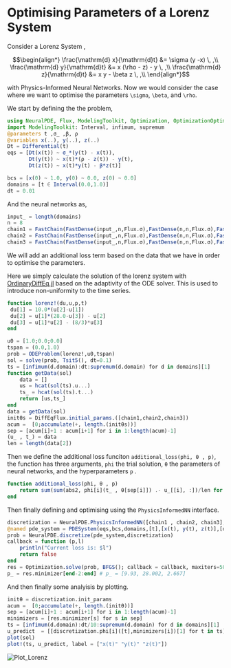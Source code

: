 # Optimising Parameters of a Lorenz System

Consider a Lorenz System ,

```math
\begin{align*}
    \frac{\mathrm{d} x}{\mathrm{d}t} &= \sigma (y -x) \, ,\\
    \frac{\mathrm{d} y}{\mathrm{d}t} &= x (\rho - z) - y \, ,\\
    \frac{\mathrm{d} z}{\mathrm{d}t} &= x y - \beta z \, ,\\
\end{align*}
```

with Physics-Informed Neural Networks. Now we would consider the case where we want to optimise the parameters `\sigma`, `\beta`, and `\rho`.

We start by defining the the problem,

```julia
using NeuralPDE, Flux, ModelingToolkit, Optimization, OptimizationOptimJL, DiffEqFlux, OrdinaryDiffEq, Plots
import ModelingToolkit: Interval, infimum, supremum
@parameters t ,σ_ ,β, ρ
@variables x(..), y(..), z(..)
Dt = Differential(t)
eqs = [Dt(x(t)) ~ σ_*(y(t) - x(t)),
       Dt(y(t)) ~ x(t)*(ρ - z(t)) - y(t),
       Dt(z(t)) ~ x(t)*y(t) - β*z(t)]

bcs = [x(0) ~ 1.0, y(0) ~ 0.0, z(0) ~ 0.0]
domains = [t ∈ Interval(0.0,1.0)]
dt = 0.01
```

And the neural networks as,

```julia
input_ = length(domains)
n = 8
chain1 = FastChain(FastDense(input_,n,Flux.σ),FastDense(n,n,Flux.σ),FastDense(n,n,Flux.σ),FastDense(n,1))
chain2 = FastChain(FastDense(input_,n,Flux.σ),FastDense(n,n,Flux.σ),FastDense(n,n,Flux.σ),FastDense(n,1))
chain3 = FastChain(FastDense(input_,n,Flux.σ),FastDense(n,n,Flux.σ),FastDense(n,n,Flux.σ),FastDense(n,1))
```

We will add an additional loss term based on the data that we have in order to optimise the parameters.

Here we simply calculate the solution of the lorenz system with [OrdinaryDiffEq.jl](https://diffeq.sciml.ai/v1.10/tutorials/ode_example.html#In-Place-Updates-1) based on the adaptivity of the ODE solver. This is used to introduce non-uniformity to the time series.

```julia
function lorenz!(du,u,p,t)
 du[1] = 10.0*(u[2]-u[1])
 du[2] = u[1]*(28.0-u[3]) - u[2]
 du[3] = u[1]*u[2] - (8/3)*u[3]
end

u0 = [1.0;0.0;0.0]
tspan = (0.0,1.0)
prob = ODEProblem(lorenz!,u0,tspan)
sol = solve(prob, Tsit5(), dt=0.1)
ts = [infimum(d.domain):dt:supremum(d.domain) for d in domains][1]
function getData(sol)
    data = []
    us = hcat(sol(ts).u...)
    ts_ = hcat(sol(ts).t...)
    return [us,ts_]
end
data = getData(sol)
initθs = DiffEqFlux.initial_params.([chain1,chain2,chain3])
acum =  [0;accumulate(+, length.(initθs))]
sep = [acum[i]+1 : acum[i+1] for i in 1:length(acum)-1]
(u_ , t_) = data
len = length(data[2])
```

Then we define the additional loss funciton `additional_loss(phi, θ , p)`, the function has three arguments, `phi` the trial solution, `θ` the parameters of neural networks, and the hyperparameters `p` .

```julia
function additional_loss(phi, θ , p)
    return sum(sum(abs2, phi[i](t_ , θ[sep[i]]) .- u_[[i], :])/len for i in 1:1:3)
end
```

Then finally defining and optimising using the `PhysicsInformedNN` interface.

```julia
discretization = NeuralPDE.PhysicsInformedNN([chain1 , chain2, chain3],NeuralPDE.GridTraining(dt), param_estim=true, additional_loss=additional_loss)
@named pde_system = PDESystem(eqs,bcs,domains,[t],[x(t), y(t), z(t)],[σ_, ρ, β], defaults=Dict([p .=> 1.0 for p in [σ_, ρ, β]]))
prob = NeuralPDE.discretize(pde_system,discretization)
callback = function (p,l)
    println("Current loss is: $l")
    return false
end
res = Optimization.solve(prob, BFGS(); callback = callback, maxiters=5000)
p_ = res.minimizer[end-2:end] # p_ = [9.93, 28.002, 2.667]
```

And then finally some analyisis by plotting.

```julia
initθ = discretization.init_params
acum =  [0;accumulate(+, length.(initθ))]
sep = [acum[i]+1 : acum[i+1] for i in 1:length(acum)-1]
minimizers = [res.minimizer[s] for s in sep]
ts = [infimum(d.domain):dt/10:supremum(d.domain) for d in domains][1]
u_predict  = [[discretization.phi[i]([t],minimizers[i])[1] for t in ts] for i in 1:3]
plot(sol)
plot!(ts, u_predict, label = ["x(t)" "y(t)" "z(t)"])
```

![Plot_Lorenz](https://user-images.githubusercontent.com/12683885/110944192-2ae05f00-834d-11eb-910b-f5c06d22ec8a.png)
